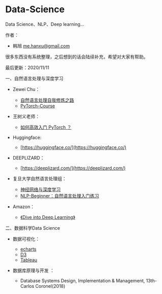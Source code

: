 # Data-Science
Data Science、NLP、Deep learning…

作者：
* 韩旭 me.hanxu@gmail.com

很多东西没有系统整理，之后想到的话会陆续补充，希望对大家有帮助。

最后更新：2020/11/11

一、自然语言处理与深度学习

* Zewei Chu：

  * [自然语言处理自我修炼之路](https://shimo.im/docs/HYyQyQWx39rCXk8J/read)
  * [PyTorch-Course](https://github.com/ZeweiChu/PyTorch-Course)

* 王树义老师：

  * [如何高效入门 PyTorch ？](https://zhuanlan.zhihu.com/p/96237032)

* Huggingface:

  * [https://huggingface.co/](https://huggingface.co/)

* DEEPLIZARD：

   * [https://deeplizard.com/](https://deeplizard.com/)

* 复旦大学自然语言处理组：

  * [神经网络与深度学习](https://nndl.github.io/)
  * [NLP-Beginner：自然语言处理入门练习](https://github.com/FudanNLP/nlp-beginner)

* Amazon：

  * [《Dive into Deep Learning》](http://d2l.ai/)

二、数据科学Data Science

* 数据可视化：

  * [echarts](https://echarts.apache.org/zh/option.html)
  * [D3](https://d3js.org/)
  * [Tableau](https://www.tableau.com/)

* 数据库原理与开发 ：
  
  * Database Systems Design, Implementation & Management, 13th-Carlos Coronel(2018)



